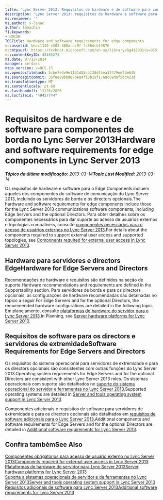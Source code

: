 ```yaml
---
title: 'Lync Server 2013: Requisitos de hardware e de software para componentes de borda'
description: 'Lync Server 2013: requisitos de hardware e software para componentes do Edge.'
ms.reviewer: ''
ms.author: v-lanac
author: lanachin
f1.keywords:
- NOCSH
TOCTitle: Hardware and software requirements for edge components
ms:assetid: beac1140-e303-488a-ac9f-fc86dcb1987d
ms:mtpsurl: https://technet.microsoft.com/en-us/library/Gg412931(v=OCS.15)
ms:contentKeyID: 48185273
ms.date: 07/23/2014
manager: serdars
mtps_version: v=OCS.15
ms.openlocfilehash: 5cbe7e4e9e1131d55cb138d4bea17479eefde645
ms.sourcegitcommit: 36fee89bb887bea4f18b19f17a8c69daf5bc423d
ms.translationtype: MT
ms.contentlocale: pt-BR
ms.lasthandoff: 11/26/2020
ms.locfileid: "49427744"
---
```

# <a name="hardware-and-software-requirements-for-edge-components-in-lync-server-2013"></a><span data-ttu-id="8e88d-103">Requisitos de hardware e de software para componentes de borda no Lync Server 2013</span><span class="sxs-lookup"><span data-stu-id="8e88d-103">Hardware and software requirements for edge components in Lync Server 2013</span></span>

<div data-xmlns="http://www.w3.org/1999/xhtml">

<div class="topic" data-xmlns="http://www.w3.org/1999/xhtml" data-msxsl="urn:schemas-microsoft-com:xslt" data-cs="https://msdn.microsoft.com/">

<div data-asp="https://msdn2.microsoft.com/asp">



</div>

<div id="mainSection">

<div id="mainBody"><span data-ttu-id="8e88d-104">

<span> </span></span><span class="sxs-lookup"><span data-stu-id="8e88d-104">

<span> </span></span></span>

<span data-ttu-id="8e88d-105">_**Tópico da última modificação:** 2013-03-14_</span><span class="sxs-lookup"><span data-stu-id="8e88d-105">_**Topic Last Modified:** 2013-03-14_</span></span>

<span data-ttu-id="8e88d-106">Os requisitos de hardware e software para o Edge Components incluem aqueles dos componentes do software de comunicação do Lync Server 2013, incluindo os servidores de borda e os directors opcionais.</span><span class="sxs-lookup"><span data-stu-id="8e88d-106">The hardware and software requirements for edge components include those for the Lync Server 2013 communications software components, including Edge Servers and the optional Directors.</span></span> <span data-ttu-id="8e88d-107">Para obter detalhes sobre os componentes necessários para dar suporte ao acesso de usuários externos e topologias compatíveis, consulte [componentes necessários para o acesso de usuários externos no Lync Server 2013](lync-server-2013-components-required-for-external-user-access.md).</span><span class="sxs-lookup"><span data-stu-id="8e88d-107">For details about the components required to support external user access and supported topologies, see [Components required for external user access in Lync Server 2013](lync-server-2013-components-required-for-external-user-access.md).</span></span>

<div>

## <a name="hardware-for-edge-servers-and-directors"></a><span data-ttu-id="8e88d-108">Hardware para servidores e directors Edge</span><span class="sxs-lookup"><span data-stu-id="8e88d-108">Hardware for Edge Servers and Directors</span></span>

<span data-ttu-id="8e88d-109">Recomendações de hardware e requisitos são definidos na seção de suporte.</span><span class="sxs-lookup"><span data-stu-id="8e88d-109">Hardware recommendations and requirements are defined in the Supportability section.</span></span> <span data-ttu-id="8e88d-110">Para servidores de borda e para os directors opcionais, as configurações de hardware recomendadas são detalhadas no tópico a seguir.</span><span class="sxs-lookup"><span data-stu-id="8e88d-110">For Edge Servers and for the optional Directors, the recommended hardware configurations are detailed in the following topic.</span></span> <span data-ttu-id="8e88d-111">Em planejamento, consulte [plataformas de hardware do servidor para o Lync Server 2013](lync-server-2013-server-hardware-platforms.md).</span><span class="sxs-lookup"><span data-stu-id="8e88d-111">In Planning, see [Server hardware platforms for Lync Server 2013](lync-server-2013-server-hardware-platforms.md).</span></span>

</div>

<div>

## <a name="software-requirements-for-edge-servers-and-directors"></a><span data-ttu-id="8e88d-112">Requisitos de software para os directors e servidores de extremidade</span><span class="sxs-lookup"><span data-stu-id="8e88d-112">Software Requirements for Edge Servers and Directors</span></span>

<span data-ttu-id="8e88d-113">Os requisitos do sistema operacional para servidores de extremidade e para os directors opcionais são consistentes com outras funções do Lync Server 2013.</span><span class="sxs-lookup"><span data-stu-id="8e88d-113">Operating system requirements for Edge Servers and for the optional Directors are consistent with other Lync Server 2013 roles.</span></span> <span data-ttu-id="8e88d-114">Os sistemas operacionais com suporte são detalhados no [suporte do sistema operacional do servidor e ferramentas no Lync Server 2013](lync-server-2013-server-and-tools-operating-system-support.md).</span><span class="sxs-lookup"><span data-stu-id="8e88d-114">Supported operating systems are detailed in [Server and tools operating system support in Lync Server 2013](lync-server-2013-server-and-tools-operating-system-support.md).</span></span>

<span data-ttu-id="8e88d-115">Componentes adicionais e requisitos de software para servidores de extremidade e para os directors opcionais são detalhados em [requisitos de software adicionais para o Lync Server 2013](lync-server-2013-additional-software-requirements.md).</span><span class="sxs-lookup"><span data-stu-id="8e88d-115">Additional components and software requirements for Edge Servers and for the optional Directors are detailed in [Additional software requirements for Lync Server 2013](lync-server-2013-additional-software-requirements.md).</span></span>

</div>

<div>

## <a name="see-also"></a><span data-ttu-id="8e88d-116">Confira também</span><span class="sxs-lookup"><span data-stu-id="8e88d-116">See Also</span></span>


[<span data-ttu-id="8e88d-117">Componentes obrigatórios para acesso de usuário externo no Lync Server 2013</span><span class="sxs-lookup"><span data-stu-id="8e88d-117">Components required for external user access in Lync Server 2013</span></span>](lync-server-2013-components-required-for-external-user-access.md)  
[<span data-ttu-id="8e88d-118">Plataformas de hardware de servidor para Lync Server 2013</span><span class="sxs-lookup"><span data-stu-id="8e88d-118">Server hardware platforms for Lync Server 2013</span></span>](lync-server-2013-server-hardware-platforms.md)  
[<span data-ttu-id="8e88d-119">Suporte a sistemas operacionais de servidor e de ferramentas no Lync Server 2013</span><span class="sxs-lookup"><span data-stu-id="8e88d-119">Server and tools operating system support in Lync Server 2013</span></span>](lync-server-2013-server-and-tools-operating-system-support.md)  
[<span data-ttu-id="8e88d-120">Requisitos adicionais de software para Lync Server 2013</span><span class="sxs-lookup"><span data-stu-id="8e88d-120">Additional software requirements for Lync Server 2013</span></span>](lync-server-2013-additional-software-requirements.md)  
  

<span data-ttu-id="8e88d-121"></div>

</div>

<span> </span>

</div>

</div>

</span><span class="sxs-lookup"><span data-stu-id="8e88d-121"></div>

</div>

<span> </span>

</div>

</div>

</span></span></div>


